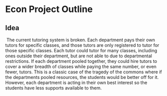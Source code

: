# Econ Project Outline

## Idea

​	The current tutoring system is broken. Each department pays their own tutors for specific classes, and those tutors are only registered to tutor for those specific classes. Each tutor could tutor for many classes, including ones outside their department, but are not able to due to departmental restrictions. If each department pooled together, they could hire tutors to cover a wider breadth of classes while paying the same number, or even fewer, tutors. This is a classic case of the tragedy of the commons where if the departments pooled resources, the students would be better off for it. However, each department is acting in their own best interest so the students have less supports available to them.